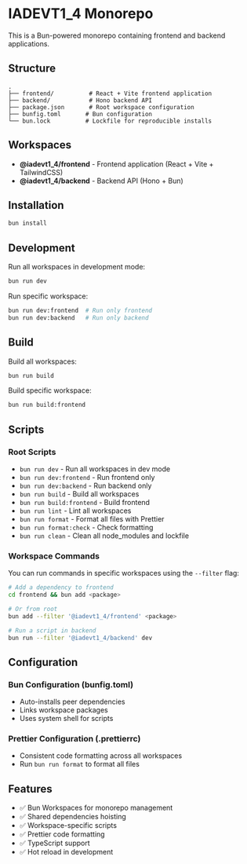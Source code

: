 # IADEVT1_4 Monorepo

This is a Bun-powered monorepo containing frontend and backend applications.

## Structure

```
.
├── frontend/          # React + Vite frontend application
├── backend/           # Hono backend API
├── package.json       # Root workspace configuration
├── bunfig.toml       # Bun configuration
└── bun.lock          # Lockfile for reproducible installs
```

## Workspaces

- **@iadevt1_4/frontend** - Frontend application (React + Vite + TailwindCSS)
- **@iadevt1_4/backend** - Backend API (Hono + Bun)

## Installation

```bash
bun install
```

## Development

Run all workspaces in development mode:

```bash
bun run dev
```

Run specific workspace:

```bash
bun run dev:frontend  # Run only frontend
bun run dev:backend   # Run only backend
```

## Build

Build all workspaces:

```bash
bun run build
```

Build specific workspace:

```bash
bun run build:frontend
```

## Scripts

### Root Scripts

- `bun run dev` - Run all workspaces in dev mode
- `bun run dev:frontend` - Run frontend only
- `bun run dev:backend` - Run backend only
- `bun run build` - Build all workspaces
- `bun run build:frontend` - Build frontend
- `bun run lint` - Lint all workspaces
- `bun run format` - Format all files with Prettier
- `bun run format:check` - Check formatting
- `bun run clean` - Clean all node_modules and lockfile

### Workspace Commands

You can run commands in specific workspaces using the `--filter` flag:

```bash
# Add a dependency to frontend
cd frontend && bun add <package>

# Or from root
bun add --filter '@iadevt1_4/frontend' <package>

# Run a script in backend
bun run --filter '@iadevt1_4/backend' dev
```

## Configuration

### Bun Configuration (bunfig.toml)

- Auto-installs peer dependencies
- Links workspace packages
- Uses system shell for scripts

### Prettier Configuration (.prettierrc)

- Consistent code formatting across all workspaces
- Run `bun run format` to format all files

## Features

- ✅ Bun Workspaces for monorepo management
- ✅ Shared dependencies hoisting
- ✅ Workspace-specific scripts
- ✅ Prettier code formatting
- ✅ TypeScript support
- ✅ Hot reload in development
